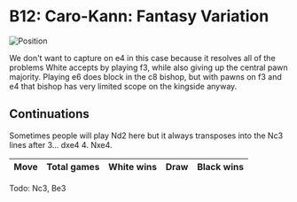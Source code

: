 # B12: Caro-Kann: Fantasy Variation

![Position](https://chessboardimage.com/rnbqkbnr/pp3ppp/2p1p3/3p4/3PP3/5P2/PPP3PP/RNBQKBNR.png)

We don't want to capture on e4 in this case because it resolves all of the
problems White accepts by playing f3, while also giving up the central pawn
majority. Playing e6 does block in the c8 bishop, but with pawns on f3 and e4
that bishop has very limited scope on the kingside anyway.

## Continuations

Sometimes people will play Nd2 here but it always transposes into the Nc3
lines after 3... dxe4  4. Nxe4.

Move                  | Total games | White wins | Draw | Black wins
----------------------|-------------|------------|------|-----------

Todo: Nc3, Be3
